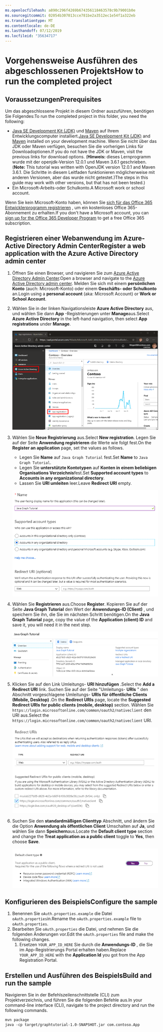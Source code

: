 ```yaml
---
ms.openlocfilehash: a890c296f4269b674356118463578c9b79001b0e
ms.sourcegitcommit: 02054b307013cce781be2a3512ec1e54f1a322eb
ms.translationtype: MT
ms.contentlocale: de-DE
ms.lasthandoff: 07/12/2019
ms.locfileid: "35634717"
---
```

# <a name="how-to-run-the-completed-project"></a><span data-ttu-id="86ae2-101">Vorgehensweise Ausführen des abgeschlossenen Projekts</span><span class="sxs-lookup"><span data-stu-id="86ae2-101">How to run the completed project</span></span>

## <a name="prerequisites"></a><span data-ttu-id="86ae2-102">Voraussetzungen</span><span class="sxs-lookup"><span data-stu-id="86ae2-102">Prerequisites</span></span>

<span data-ttu-id="86ae2-103">Um das abgeschlossene Projekt in diesem Ordner auszuführen, benötigen Sie Folgendes:</span><span class="sxs-lookup"><span data-stu-id="86ae2-103">To run the completed project in this folder, you need the following:</span></span>

- <span data-ttu-id="86ae2-104">[Java SE Development Kit (JDK)](https://java.com/en/download/faq/develop.xml) und [Maven](https://maven.apache.org/) auf Ihrem Entwicklungscomputer installiert.</span><span class="sxs-lookup"><span data-stu-id="86ae2-104">[Java SE Development Kit (JDK)](https://java.com/en/download/faq/develop.xml) and [Maven](https://maven.apache.org/) installed on your development machine.</span></span> <span data-ttu-id="86ae2-105">Wenn Sie nicht über das JDK oder Maven verfügen, besuchen Sie die vorherigen Links für Downloadoptionen.</span><span class="sxs-lookup"><span data-stu-id="86ae2-105">If you do not have the JDK or Maven, visit the previous links for download options.</span></span> <span data-ttu-id="86ae2-106">(**Hinweis:** dieses Lernprogramm wurde mit der openjdk-Version 12.0.1 und Maven 3.6.1 geschrieben.</span><span class="sxs-lookup"><span data-stu-id="86ae2-106">(**Note:** This tutorial was written with OpenJDK version 12.0.1 and Maven 3.6.1.</span></span> <span data-ttu-id="86ae2-107">Die Schritte in diesem Leitfaden funktionieren möglicherweise mit anderen Versionen, aber das wurde nicht getestet.)</span><span class="sxs-lookup"><span data-stu-id="86ae2-107">The steps in this guide may work with other versions, but that has not been tested.)</span></span>
- <span data-ttu-id="86ae2-108">Ein Microsoft-Arbeits-oder Schulkonto.</span><span class="sxs-lookup"><span data-stu-id="86ae2-108">A Microsoft work or school account.</span></span>

<span data-ttu-id="86ae2-109">Wenn Sie kein Microsoft-Konto haben, können Sie [sich für das Office 365 Entwicklerprogramm registrieren](https://developer.microsoft.com/office/dev-program) , um ein kostenloses Office 365-Abonnement zu erhalten.</span><span class="sxs-lookup"><span data-stu-id="86ae2-109">If you don't have a Microsoft account, you can [sign up for the Office 365 Developer Program](https://developer.microsoft.com/office/dev-program) to get a free Office 365 subscription.</span></span>

## <a name="register-a-web-application-with-the-azure-active-directory-admin-center"></a><span data-ttu-id="86ae2-110">Registrieren einer Webanwendung im Azure-Active Directory Admin Center</span><span class="sxs-lookup"><span data-stu-id="86ae2-110">Register a web application with the Azure Active Directory admin center</span></span>

1. <span data-ttu-id="86ae2-111">Öffnen Sie einen Browser, und navigieren Sie zum [Azure Active Directory Admin Center](https://aad.portal.azure.com).</span><span class="sxs-lookup"><span data-stu-id="86ae2-111">Open a browser and navigate to the [Azure Active Directory admin center](https://aad.portal.azure.com).</span></span> <span data-ttu-id="86ae2-112">Melden Sie sich mit einem **persönlichen Konto** (auch: Microsoft-Konto) oder einem **Geschäfts- oder Schulkonto** an.</span><span class="sxs-lookup"><span data-stu-id="86ae2-112">Login using a **personal account** (aka: Microsoft Account) or **Work or School Account**.</span></span>

1. <span data-ttu-id="86ae2-113">Wählen Sie in der linken Navigationsleiste **Azure Active Directory** aus, und wählen Sie dann **App** -Registrierungen unter **Manage**aus.</span><span class="sxs-lookup"><span data-stu-id="86ae2-113">Select **Azure Active Directory** in the left-hand navigation, then select **App registrations** under **Manage**.</span></span>

    ![<span data-ttu-id="86ae2-114">Ein Screenshot der APP-Registrierungen</span><span class="sxs-lookup"><span data-stu-id="86ae2-114">A screenshot of the App registrations</span></span> ](/tutorial/images/aad-portal-app-registrations.png)

1. <span data-ttu-id="86ae2-115">Wählen Sie **Neue Registrierung** aus.</span><span class="sxs-lookup"><span data-stu-id="86ae2-115">Select **New registration**.</span></span> <span data-ttu-id="86ae2-116">Legen Sie auf der Seite **Anwendung registrieren** die Werte wie folgt fest.</span><span class="sxs-lookup"><span data-stu-id="86ae2-116">On the **Register an application** page, set the values as follows.</span></span>

    - <span data-ttu-id="86ae2-117">Legen Sie **Name** auf `Java Graph Tutorial` fest.</span><span class="sxs-lookup"><span data-stu-id="86ae2-117">Set **Name** to `Java Graph Tutorial`.</span></span>
    - <span data-ttu-id="86ae2-118">Legen Sie **unterstützte Kontotypen** auf **Konten in einem beliebigen Organisations Verzeichnis**fest.</span><span class="sxs-lookup"><span data-stu-id="86ae2-118">Set **Supported account types** to **Accounts in any organizational directory**.</span></span>
    - <span data-ttu-id="86ae2-119">Lassen Sie **URI umleiten** leer.</span><span class="sxs-lookup"><span data-stu-id="86ae2-119">Leave **Redirect URI** empty.</span></span>

    ![Screenshot der Seite "Anwendung registrieren"](/tutorial/images/aad-register-an-app.png)

1. <span data-ttu-id="86ae2-121">Wählen Sie **Registrieren** aus.</span><span class="sxs-lookup"><span data-stu-id="86ae2-121">Choose **Register**.</span></span> <span data-ttu-id="86ae2-122">Kopieren Sie auf der Seite **Java Graph Tutorial** den Wert der **Anwendungs-ID (Client)** , und speichern Sie ihn, die Sie im nächsten Schritt benötigen.</span><span class="sxs-lookup"><span data-stu-id="86ae2-122">On the **Java Graph Tutorial** page, copy the value of the **Application (client) ID** and save it, you will need it in the next step.</span></span>

    ![Ein Screenshot der Anwendungs-ID der neuen App-Registrierung](/tutorial/images/aad-application-id.png)

1. <span data-ttu-id="86ae2-124">Klicken Sie auf den Link Umleitungs- **URI hinzufügen** .</span><span class="sxs-lookup"><span data-stu-id="86ae2-124">Select the **Add a Redirect URI** link.</span></span> <span data-ttu-id="86ae2-125">Suchen Sie auf der Seite "Umleitungs- **URIs** " den Abschnitt vorgeschlagene Umleitungs- **URIs für öffentliche Clients (Mobile, Desktop)** .</span><span class="sxs-lookup"><span data-stu-id="86ae2-125">On the **Redirect URIs** page, locate the **Suggested Redirect URIs for public clients (mobile, desktop)** section.</span></span> <span data-ttu-id="86ae2-126">Wählen Sie `https://login.microsoftonline.com/common/oauth2/nativeclient` den URI aus.</span><span class="sxs-lookup"><span data-stu-id="86ae2-126">Select the `https://login.microsoftonline.com/common/oauth2/nativeclient` URI.</span></span>

    ![Screenshot der Seite "Umleitungs-URIs"](/tutorial/images/aad-redirect-uris.png)

1. <span data-ttu-id="86ae2-128">Suchen Sie den **standardmäßigen Clienttyp** Abschnitt, und ändern Sie die Option **Anwendung als öffentlichen Client** Umschalten auf **Ja**, und wählen Sie dann **Speichern**aus.</span><span class="sxs-lookup"><span data-stu-id="86ae2-128">Locate the **Default client type** section and change the **Treat application as a public client** toggle to **Yes**, then choose **Save**.</span></span>

    ![Ein Screenshot des Typs "Standard Clienttyp"](/tutorial/images/aad-default-client-type.png)

## <a name="configure-the-sample"></a><span data-ttu-id="86ae2-130">Konfigurieren des Beispiels</span><span class="sxs-lookup"><span data-stu-id="86ae2-130">Configure the sample</span></span>

1. <span data-ttu-id="86ae2-131">Benennen Sie `oAuth.properties.example` die Datei `oAuth.properties`in.</span><span class="sxs-lookup"><span data-stu-id="86ae2-131">Rename the `oAuth.properties.example` file to `oAuth.properties`.</span></span>
1. <span data-ttu-id="86ae2-132">Bearbeiten Sie `oAuth.properties` die Datei, und nehmen Sie die folgenden Änderungen vor.</span><span class="sxs-lookup"><span data-stu-id="86ae2-132">Edit the `oAuth.properties` file and make the following changes.</span></span>
    1. <span data-ttu-id="86ae2-133">Ersetzen `YOUR_APP_ID_HERE` Sie durch die **Anwendungs-ID** , die Sie im App-Registrierungs Portal erhalten haben.</span><span class="sxs-lookup"><span data-stu-id="86ae2-133">Replace `YOUR_APP_ID_HERE` with the **Application Id** you got from the App Registration Portal.</span></span>

## <a name="build-and-run-the-sample"></a><span data-ttu-id="86ae2-134">Erstellen und Ausführen des Beispiels</span><span class="sxs-lookup"><span data-stu-id="86ae2-134">Build and run the sample</span></span>

<span data-ttu-id="86ae2-135">Navigieren Sie in der Befehlszeilenschnittstelle (CLI) zum Projektverzeichnis, und führen Sie die folgenden Befehle aus.</span><span class="sxs-lookup"><span data-stu-id="86ae2-135">In your command-line interface (CLI), navigate to the project directory and run the following commands.</span></span>

```Shell
mvn package
java -cp target/graphtutorial-1.0-SNAPSHOT.jar com.contoso.App
```
